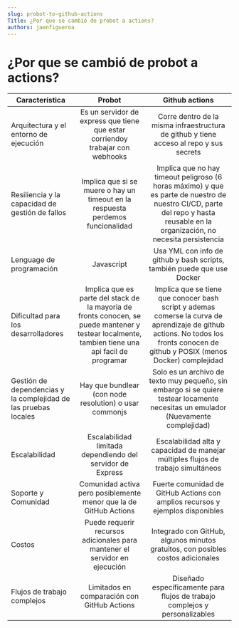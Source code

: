 ```yaml
---
slug: probot-to-github-actions
Title: ¿Por que se cambió de probot a actions?
authors: jaenfigueroa
---
```


# ¿Por que se cambió de probot a actions?

| Característica                                                  |                                                                      Probot                                                                      |                                                                                  Github actions                                                                                   |
| --------------------------------------------------------------- | :----------------------------------------------------------------------------------------------------------------------------------------------: | :-------------------------------------------------------------------------------------------------------------------------------------------------------------------------------: |
| Arquitectura y el entorno de ejecución                          |                                  Es un servidor de express que tiene que estar corriendoy trabajar con webhooks                                  |                                              Corre dentro de la misma infraestructura de github y tiene acceso al repo y sus secrets                                              |
| Resiliencia y la capacidad de gestión de fallos                 |                                 Implica que si se muere o hay un timeout en la respuesta perdemos funcionalidad                                  |  Implica que no hay timeout peligroso (6 horas máximo) y que es parte de nuestro de nuestro CI/CD, parte del repo y hasta reusable en la organización, no necesita persistencia   |
| Lenguage de programación                                        |                                                                    Javascript                                                                    |                                                      Usa YML con info de github y bash scripts, también puede que use Docker                                                      |
| Dificultad para los desarrolladores                             | Implica que es parte del stack de la mayoria de fronts conocen, se puede mantener y testear localmente, tambien tiene una api facil de programar | Implica que se tiene que conocer bash script y ademas comerse la curva de aprendizaje de github actions. No todos los fronts conocen de github y POSIX (menos Docker) complejidad |
| Gestión de dependencias y la complejidad de las pruebas locales |                                              Hay que bundlear (con node resolution) o usar commonjs                                              |                        Solo es un archivo de texto muy pequeño, sin embargo si se quiere testear locamente necesitas un emulador (Nuevamente complejidad)                         |
| Escalabilidad                                                   |                                            Escalabilidad limitada dependiendo del servidor de Express                                            |                                                 Escalabilidad alta y capacidad de manejar múltiples flujos de trabajo simultáneos                                                 |
| Soporte y Comunidad                                             |                                        Comunidad activa pero posiblemente menor que la de GitHub Actions                                         |                                                  Fuerte comunidad de GitHub Actions con amplios recursos y ejemplos disponibles                                                   |
| Costos                                                          |                                    Puede requerir recursos adicionales para mantener el servidor en ejecución                                    |                                                 Integrado con GitHub, algunos minutos gratuitos, con posibles costos adicionales                                                  |
| Flujos de trabajo complejos                                     |                                                   Limitados en comparación con GitHub Actions                                                    |                                                    Diseñado específicamente para flujos de trabajo complejos y personalizables                                                    |
